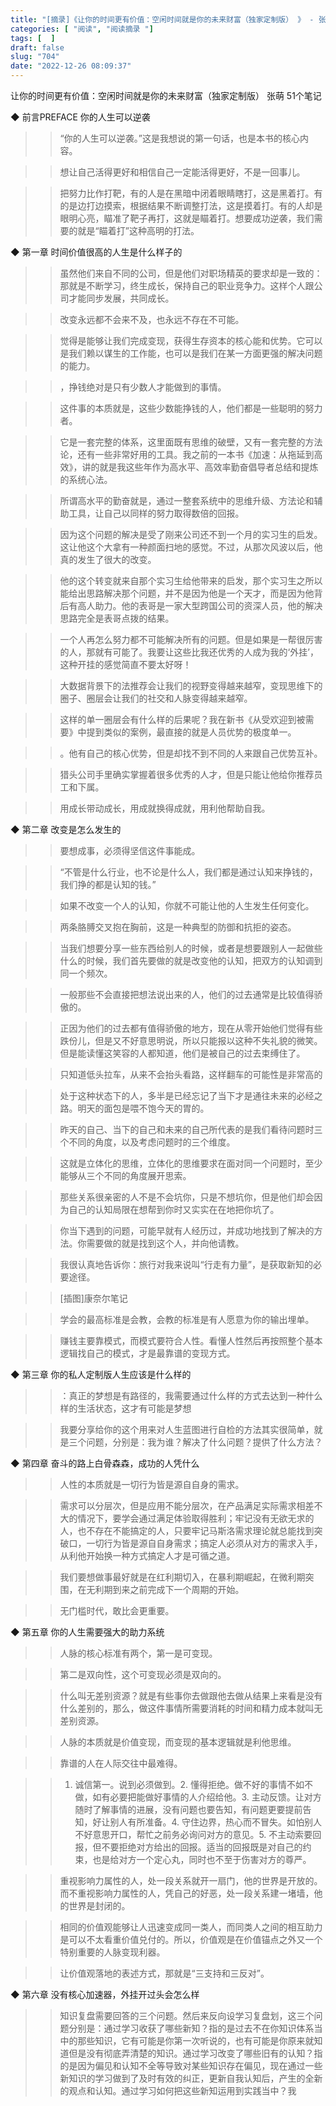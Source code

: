 ```yaml
---
title: "[摘录]《让你的时间更有价值：空闲时间就是你的未来财富（独家定制版） 》 - 张萌"
categories: [ "阅读", "阅读摘录 "]
tags: [  ]
draft: false
slug: "704"
date: "2022-12-26 08:09:37"
---
```


让你的时间更有价值：空闲时间就是你的未来财富（独家定制版）
张萌
51个笔记


◆ 前言PREFACE 你的人生可以逆袭

>> “你的人生可以逆袭。”这是我想说的第一句话，也是本书的核心内容。

>> 想让自己活得更好和相信自己一定能活得更好，不是一回事儿。

>> 把努力比作打靶，有的人是在黑暗中闭着眼睛瞎打，这是黑着打。有的是边打边摸索，根据结果不断调整打法，这是摸着打。有的人却是眼明心亮，瞄准了靶子再打，这就是瞄着打。想要成功逆袭，我们需要的就是“瞄着打”这种高明的打法。


◆ 第一章 时间价值很高的人生是什么样子的

>> 虽然他们来自不同的公司，但是他们对职场精英的要求却是一致的：那就是不断学习，终生成长，保持自己的职业竞争力。这样个人跟公司才能同步发展，共同成长。

>> 改变永远都不会来不及，也永远不存在不可能。

>> 觉得是能够让我们完成变现，获得生存资本的核心能和优势。它可以是我们赖以谋生的工作能，也可以是我们在某一方面更强的解决问题的能力。

>> ，挣钱绝对是只有少数人才能做到的事情。

>> 这件事的本质就是，这些少数能挣钱的人，他们都是一些聪明的努力者。

>> 它是一套完整的体系，这里面既有思维的破壁，又有一套完整的方法论，还有一些非常好用的工具。我之前的一本书《加速：从拖延到高效》，讲的就是我这些年作为高水平、高效率勤奋倡导者总结和提炼的系统心法。

>> 所谓高水平的勤奋就是，通过一整套系统中的思维升级、方法论和辅助工具，让自己以同样的努力取得数倍的回报。

>> 因为这个问题的解决是受了刚来公司还不到一个月的实习生的启发。这让他这个大拿有一种颜面扫地的感觉。不过，从那次风波以后，他真的发生了很大的改变。

>> 他的这个转变就来自那个实习生给他带来的启发，那个实习生之所以能给出思路解决那个问题，并不是因为他是一个天才，而是因为他背后有高人助力。他的表哥是一家大型跨国公司的资深人员，他的解决思路完全是表哥点拨的结果。

>> 一个人再怎么努力都不可能解决所有的问题。但是如果是一帮很厉害的人，那就有可能了。我要让这些比我还优秀的人成为我的‘外挂’，这种开挂的感觉简直不要太好呀！

>> 大数据背景下的法推荐会让我们的视野变得越来越窄，变现思维下的圈子、圈层会让我们的社交和人脉变得越来越窄。

>> 这样的单一圈层会有什么样的后果呢？我在新书《从受欢迎到被需要》中提到类似的案例，最直接的就是人员优势的极度单一。

>> 。他有自己的核心优势，但是却找不到不同的人来跟自己优势互补。

>> 猎头公司手里确实掌握着很多优秀的人才，但是只能让他给你推荐员工和下属。

>> 用成长带动成长，用成就换得成就，用利他帮助自我。


◆ 第二章 改变是怎么发生的

>> 要想成事，必须得坚信这件事能成。

>> “不管是什么行业，也不论是什么人，我们都是通过认知来挣钱的，我们挣的都是认知的钱。”

>> 如果不改变一个人的认知，你就不可能让他的人生发生任何变化。

>> 两条胳膊交叉抱在胸前，这是一种典型的防御和抗拒的姿态。

>> 当我们想要分享一些东西给别人的时候，或者是想要跟别人一起做些什么的时候，我们首先要做的就是改变他的认知，把双方的认知调到同一个频次。

>> 一般那些不会直接把想法说出来的人，他们的过去通常是比较值得骄傲的。

>> 正因为他们的过去都有值得骄傲的地方，现在从零开始他们觉得有些跌份儿，但是又不好意思明说，所以只能报以这种不失礼貌的微笑。但是能读懂这笑容的人都知道，他们是被自己的过去束缚住了。

>> 只知道低头拉车，从来不会抬头看路，这样翻车的可能性是非常高的

>> 处于这种状态下的人，多半是已经忘记了当下才是通往未来的必经之路。明天的面包是喂不饱今天的胃的。

>> 昨天的自己、当下的自己和未来的自己所代表的是我们看待问题时三个不同的角度，以及考虑问题时的三个维度。

>> 这就是立体化的思维，立体化的思维要求在面对同一个问题时，至少能够从三个不同的角度展开思索。

>> 那些关系很亲密的人不是不会坑你，只是不想坑你，但是他们却会因为自己的认知局限在想帮到你时又实实在在地把你坑了。

>> 你当下遇到的问题，可能早就有人经历过，并成功地找到了解决的方法。你需要做的就是找到这个人，并向他请教。

>> 我很认真地告诉你：旅行对我来说叫“行走有力量”，是获取新知的必要途径。

>> [插图]康奈尔笔记

>> 学会的最高标准是会教，会教的标准是有人愿意为你的输出埋单。

>> 赚钱主要靠模式，而模式要符合人性。看懂人性然后再按照整个基本逻辑找自己的模式，才是最靠谱的变现方式。


◆ 第三章 你的私人定制版人生应该是什么样的

>> ：真正的梦想是有路径的，我需要通过什么样的方式去达到一种什么样的生活状态，这才有可能是梦想

>> 我要分享给你的这个用来对人生蓝图进行自检的方法其实很简单，就是三个问题，分别是：我为谁？解决了什么问题？提供了什么方法？


◆ 第四章 奋斗的路上白骨森森，成功的人凭什么

>> 人性的本质就是一切行为皆是源自自身的需求。

>> 需求可以分层次，但是应用不能分层次，在产品满足实际需求相差不大的情况下，要学会通过满足体验取得胜利；牢记没有无欲无求的人，也不存在不能搞定的人，只要牢记马斯洛需求理论就总能找到突破口，一切行为皆是源自自身需求；搞定人必须从对方的需求入手，从利他开始换一种方式搞定人才是可循之道。

>> 我们要想做事最好就是在红利期切入，在暴利期崛起，在微利期突围，在无利期到来之前完成下一个周期的开始。

>> 无门槛时代，敢比会更重要。


◆ 第五章 你的人生需要强大的助力系统

>> 人脉的核心标准有两个，第一是可变现。

>> 第二是双向性，这个可变现必须是双向的。

>> 什么叫无差别资源？就是有些事你去做跟他去做从结果上来看是没有什么差别的，那么，做这件事情所需要消耗的时间和精力成本就叫无差别资源。

>> 人脉的本质就是价值变现，而变现的基本逻辑就是利他思维。

>> 靠谱的人在人际交往中最难得。

>> 1. 诚信第一。说到必须做到。2. 懂得拒绝。做不好的事情不如不做，如有必要把能做好事情的人介绍给他。3. 主动反馈。让对方随时了解事情的进展，没有问题也要告知，有问题更要提前告知，好让别人有所准备。4. 守住边界，热心而不冒失。如怕别人不好意思开口，帮忙之前务必询问对方的意见。5. 不主动索要回报，但不要拒绝对方给出的回报。适当的回报既是对自己的约束，也是给对方一个定心丸，同时也不至于伤害对方的尊严。

>> 重视影响力属性的人，处一段关系就开一扇门，他的世界是开放的。而不重视影响力属性的人，凭自己的好恶，处一段关系建一堵墙，他的世界是封闭的。

>> 相同的价值观能够让人迅速变成同一类人，而同类人之间的相互助力是可以不太看重价值兑付的。所以，价值观是在价值锚点之外又一个特别重要的人脉变现利器。

>> 让价值观落地的表述方式，那就是“三支持和三反对”。


◆ 第六章 没有核心加速器，外挂开过头会怎么样

>> 知识复盘需要回答的三个问题。然后来反向设学习复盘划，这三个问题分别是：通过学习收获了哪些新知？指的是过去不在你知识体系当中的那些知识，它有可能是你第一次听说的，也有可能是你原来就知道但是没有彻底弄清楚的知识。通过学习改变了哪些旧有的认知？指的是因为偏见和认知不全等导致对某些知识存在偏见，现在通过一些新知识的学习做到了及时有效的纠正，更新自我认知后，产生的全新的观点和认知。通过学习如何把这些新知运用到实践当中？我

